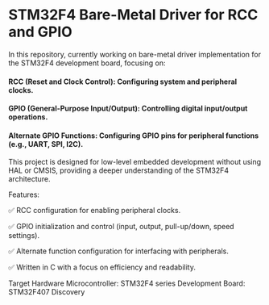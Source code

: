 # **STM32F4 Bare-Metal Driver for RCC and GPIO**

In this repository, currently working on bare-metal driver implementation for the STM32F4 development board, focusing on:

#### RCC (Reset and Clock Control): Configuring system and peripheral clocks.
#### GPIO (General-Purpose Input/Output): Controlling digital input/output operations.
#### Alternate GPIO Functions: Configuring GPIO pins for peripheral functions (e.g., UART, SPI, I2C).

This project is designed for low-level embedded development without using HAL or CMSIS, providing a deeper understanding of the STM32F4 architecture.

Features:

✅ RCC configuration for enabling peripheral clocks.

✅ GPIO initialization and control (input, output, pull-up/down, speed settings).

✅ Alternate function configuration for interfacing with peripherals.

✅ Written in C with a focus on efficiency and readability.

Target Hardware
Microcontroller: STM32F4 series
Development Board: STM32F407 Discovery
